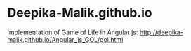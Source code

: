 # Deepika-Malik.github.io

Implementation of Game of Life in Angular js:
http://deepika-malik.github.io/Angular_js_GOL/gol.html

